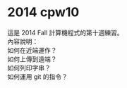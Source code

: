 2014 cpw10
==========

這是 2014 Fall 計算機程式的第十週練習。</br>
內容說明：</br>
    如何在近端運作？</br>
    如何上傳到遠端？</br>
    如何列印字串？</br>
    如何運用 git 的指令？</br>